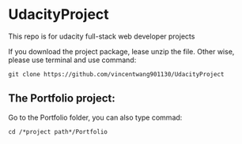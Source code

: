 # UdacityProject
This repo is for udacity full-stack web developer projects

If you download the project package, lease unzip the file.
Other wise, please use terminal and use command:

`git clone https://github.com/vincentwang901130/UdacityProject`

## The Portfolio project:
Go to the Portfolio folder, you can also type commad:

`cd /*project path*/Portfolio`
